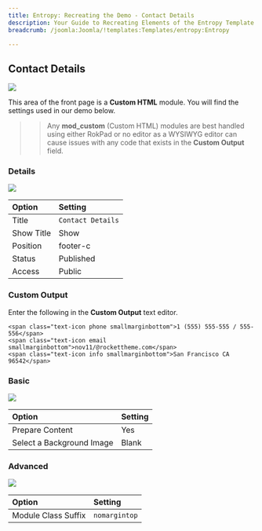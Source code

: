 ```yaml
---
title: Entropy: Recreating the Demo - Contact Details
description: Your Guide to Recreating Elements of the Entropy Template for Joomla
breadcrumb: /joomla:Joomla/!templates:Templates/entropy:Entropy

---
```


Contact Details
-----

![][demo]

This area of the front page is a **Custom HTML** module. You will find the settings used in our demo below.

>> Any **mod_custom** (Custom HTML) modules are best handled using either RokPad or no editor as a WYSIWYG editor can cause issues with any code that exists in the **Custom Output** field.

### Details

![][demo2]

| Option     | Setting              |  
| :--------- | :------------------- |  
| Title      | `Contact Details`    |  
| Show Title | Show                 |  
| Position   | footer-c             |  
| Status     | Published            |  
| Access     | Public               |  

### Custom Output

Enter the following in the **Custom Output** text editor.

~~~
<span class="text-icon phone smallmarginbottom">1 (555) 555-555 / 555-556</span>
<span class="text-icon email smallmarginbottom">nov11/@rockettheme.com</span>
<span class="text-icon info smallmarginbottom">San Francisco CA 96542</span>
~~~

### Basic

![][demo3]

| Option                    | Setting |  
| :------------------------ | :------ |  
| Prepare Content           | Yes     |  
| Select a Background Image | Blank   |

### Advanced

![][demo4]

| Option              | Setting       |  
| :------------------ | :------------ |  
| Module Class Suffix | `nomargintop` |  

[demo]: assets/demo_11.jpeg
[demo2]: assets/contact_1.jpeg
[demo3]: assets/contact_2.jpeg
[demo4]: assets/contact_3.jpeg
